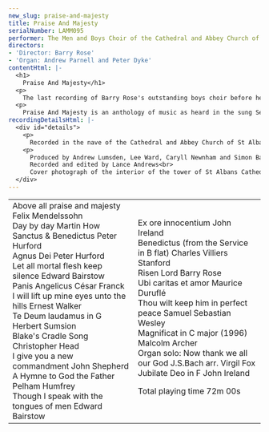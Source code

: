 ```yaml
---
new_slug: praise-and-majesty
title: Praise And Majesty
serialNumber: LAMM095
performer: The Men and Boys Choir of the Cathedral and Abbey Church of St Alban
directors:
- 'Director: Barry Rose'
- 'Organ: Andrew Parnell and Peter Dyke'
contentHtml: |-
  <h1>
    Praise And Majesty</h1>
  <p>
    The last recording of Barry Rose's outstanding boys choir before he retired at Christmas 1997</p>
  <p>
    Praise And Majesty is an anthology of music as heard in the sung Services in the Cathedral and Abbey Church of St.Alban - both on weekdays and on Sundays.</p>
recordingDetailsHtml: |-
  <div id="details">
    <p>
      Recorded in the nave of the Cathedral and Abbey Church of St Alban February 1991, February 1995, and March 1997.</p>
    <p>
      Produced by Andrew Lumsden, Lee Ward, Caryll Newnham and Simon Baker.<br>
      Recorded and edited by Lance Andrews<br>
      Cover photograph of the interior of the tower of St Albans Cathedral</p>
  </div>
---
```


<table class="tracktable">
  <tbody>
    <tr>
      <td class="column1">
        Above all praise and majesty <span class="composer">Felix Mendelssohn</span><br>
        Day by day <span class="composer">Martin How</span><br>
        Sanctus &amp; Benedictus<span class="composer"> Peter Hurford</span><br>
        Agnus Dei P<span class="composer">eter Hurford</span><br>
        Let all mortal flesh keep silence <span class="composer">Edward Bairstow</span><br>
        Panis Angelicus <span class="composer">César Franck</span><br>
        I will lift up mine eyes unto the hills <span class="composer">Ernest Walker</span><br>
        Te Deum laudamus in G <span class="composer">Herbert Sumsion</span><br>
        Blake's Cradle Song <span class="composer">Christopher Head</span><br>
        I give you a new commandment <span class="composer">John Shepherd</span><br>
        A Hymne to God the Father <span class="composer">Pelham Humfrey</span><br>
        Though I speak with the tongues of men <span class="composer">Edward Bairstow</span>
      </td>
      <td class="column2">
        Ex ore innocentium<span class="composer"> John Ireland</span><br>
        Benedictus (from the Service in B flat)<span class="composer"> Charles Villiers Stanford</span><br>
        Risen Lord <span class="composer">Barry Rose</span><br>
        Ubi caritas et amor <span class="composer">Maurice Duruflé</span><br>
        Thou wilt keep him in perfect peace <span class="composer">Samuel Sebastian Wesley</span><br>
        Magnificat in C major (1996) <span class="composer">Malcolm Archer</span><br>
        Organ solo: Now thank we all our God<span class="composer"> J.S.Bach arr. Virgil Fox</span><br>
        Jubilate Deo in F <span class="composer">John Ireland</span>
        <p>					<span id="playingtime">Total playing time 72m 00s</span></p>
      </td>
    </tr>
  </tbody>
</table>
